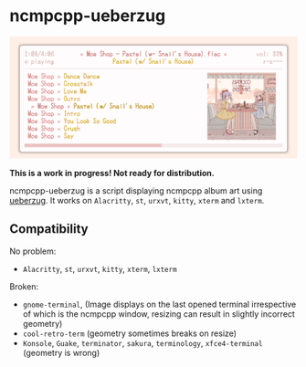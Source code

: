 # ncmpcpp-ueberzug

![ncmpcpp-ueberzug](img/demo.png)

**This is a work in progress! Not ready for distribution.**

ncmpcpp-ueberzug is a script displaying ncmpcpp album art using [ueberzug](https://github.com/seebye/ueberzug). It works on `Alacritty`, `st`, `urxvt`,  `kitty`, `xterm` and `lxterm`.


## Compatibility

No problem:
* `Alacritty`, `st`, `urxvt`,  `kitty`, `xterm`, `lxterm`

Broken:
* `gnome-terminal`, (Image displays on the last opened terminal irrespective of which is the ncmpcpp window, resizing can result in slightly incorrect geometry)
* `cool-retro-term` (geometry sometimes breaks on resize)
* `Konsole`, `Guake`, `terminator`, `sakura`, `terminology`, `xfce4-terminal`  (geometry is wrong)

